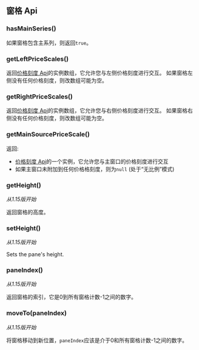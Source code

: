 ## 窗格 Api

### hasMainSeries()

如果窗格包含主系列，则返回`true`。

### getLeftPriceScales()

返回[价格刻度 Api](Price-Scale-Api.md)的实例数组，它允许您与左侧价格刻度进行交互。
如果窗格左侧没有任何价格刻度，则改数组可能为空。

### getRightPriceScales()

返回[价格刻度 Api](Price-Scale-Api.md)的实例数组，它允许您与右侧价格刻度进行交互。
如果窗格右侧没有任何价格刻度，则改数组可能为空。

### getMainSourcePriceScale()

返回:

- [价格刻度 Api](Price-Scale-Api.md)的一个实例，它允许您与主窗口的价格刻度进行交互
- 如果主窗口未附加到任何价格格刻度，则为`null` (处于“无比例”模式)

### getHeight()

*从1.15版开始*

返回窗格的高度。

### setHeight()

*从1.15版开始*

Sets the pane's height.

### paneIndex()

*从1.15版开始*

返回窗格的索引，它是0到所有窗格计数-1之间的数字。

### moveTo(paneIndex)

*从1.15版开始*

将窗格移动到新位置，`paneIndex`应该是介于0和所有窗格计数-1之间的数字。

